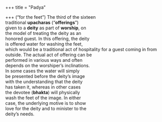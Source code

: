 +++
title = "Padya"

+++
(“for the feet”) The third of the sixteen  
traditional **upacharas** (“**offerings**”)  
given to a **deity** as part of **worship**, on  
the model of treating the deity as an  
honored guest. In this offering, the deity  
is offered water for washing the feet,  
which would be a traditional act of hospitality for a guest coming in from outside. The actual act of offering can be  
performed in various ways and often  
depends on the worshiper’s inclinations.  
In some cases the water will simply  
be presented before the deity’s image  
with the understanding that the deity  
has taken it, whereas in other cases  
the devotee (**bhakta**) will physically  
wash the feet of the image. In either  
case, the underlying motive is to show  
love for the deity and to minister to the  
deity’s needs.